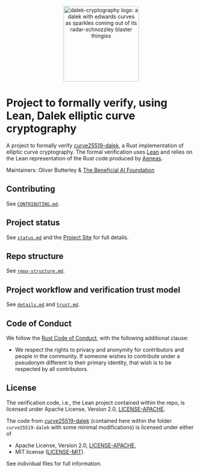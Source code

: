 <p align="center">
<img
 alt="dalek-cryptography logo: a dalek with edwards curves as sparkles coming out of its radar-schnozzley blaster thingies"
 width="200px"
 src="https://cdn.jsdelivr.net/gh/dalek-cryptography/curve25519-dalek/docs/assets/dalek-logo-clear.png"/>
</p>

# Project to formally verify, using Lean, Dalek elliptic curve cryptography

A project to formally verify [curve25519-dalek](https://github.com/dalek-cryptography/curve25519-dalek), a Rust implementation of elliptic curve cryptography.
The formal verification uses [Lean](https://lean-lang.org) and relies on the Lean representation of the Rust code produced by [Aeneas](https://github.com/AeneasVerif/aeneas).

Maintainers: Oliver Butterley & [The Beneficial AI Foundation](https://www.beneficialaifoundation.org/)

## Contributing

See [`CONTRIBUTING.md`](./CONTRIBUTING.md).

## Project status

See [`status.md`](./status.md) and the [Project Site](https://beneficial-ai-foundation.github.io/curve25519-dalek-lean-verify/) for full details.

## Repo structure

See [`repo-structure.md`](./site/repo-structure.md). 

## Project workflow and verification trust model

See [`details.md`](./site/details.md) and [`trust.md`](./site/trust.md).

## Code of Conduct

We follow the [Rust Code of Conduct](http://www.rust-lang.org/conduct.html),
with the following additional clause:

* We respect the rights to privacy and anonymity for contributors and people in
  the community.  If someone wishes to contribute under a pseudonym different to
  their primary identity, that wish is to be respected by all contributors.

## License

The verification code, i.e., the Lean project contained within the repo, is licensed under Apache License, Version 2.0, [LICENSE-APACHE](LICENSE-APACHE).

The code from [curve25519-dalek](https://github.com/dalek-cryptography/curve25519-dalek) (contained here within the folder `curve25519-dalek` with some minimal modifications) is licensed under either of

  * Apache License, Version 2.0, [LICENSE-APACHE](LICENSE-APACHE),
  * MIT license ([LICENSE-MIT](LICENSE-MIT)).

See individual files for full information.


